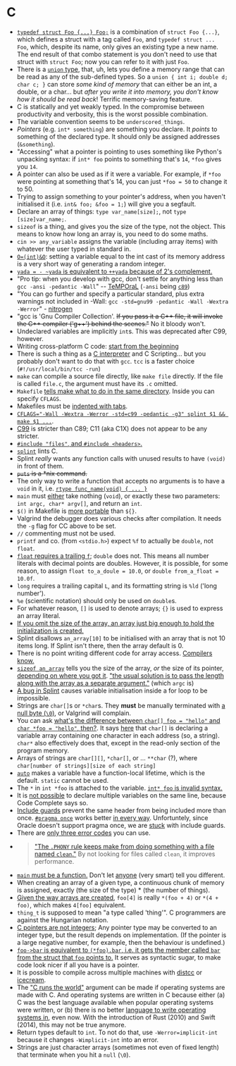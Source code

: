 # C

- [`typedef struct Foo {...} Foo;`](https://stackoverflow.com/questions/1675351/typedef-struct-vs-struct-definitions) is a combination of `struct Foo {...}`, which defines a struct with a tag called `Foo`, and `typedef struct ... Foo`, which, despite its name, only gives an existing type a new name. The end result of that combo statement is you don't need to use that struct with `struct Foo`; now you can refer to it with just `Foo`.
- There is a [`union` type](https://cs.smu.ca/~porter/csc/common_341_342/notes/union.html), that, uh, lets you define a memory range that can be read as any of the sub-defined types. So a `union { int i; double d; char c; }` can store *some kind of memory* that can either be an int, a double, or a char... but *after you write it into memory, you don't know how it should be read back*! Terrific memory-saving feature.
- C is statically and yet weakly typed. In the compromise between productivity and verbosity, this is the worst possible combination.
- The variable convention seems to be `underscored_things`.
- _Pointers_ (e.g. `int* something`) are something you declare. It _points_ to something of the declared type. It should only be assigned addresses (`&something`).
- "Accessing" what a pointer is pointing to uses something like Python's unpacking syntax: if `int* foo` points to something that's `14`, `*foo` gives you `14`.
- A pointer can also be used as if it were a variable. For example, if `*foo` were pointing at something that's 14, you can just `*foo = 50` to change it to 50.
- Trying to assign something to your pointer's address, when you haven't initialised it (i.e. `int& foo; &foo = 1;`) will give you a segfault.
- Declare an array of things: `type var_name[size];`, not `type [size]var_name;`.
- `sizeof` is a thing, and gives you the size of the type, not the object. This means to know how long an array is, you need to do some maths.
- `cin >> any_variable` assigns the variable (including array items) with whatever the user typed in standard in.
- [`O=(int)&O`](https://github.com/duckythescientist/obfuscatedLife/blob/master/remarks.md#int-_2048ointo______): setting a variable equal to the int cast of its memory address is a very short way of generating a random integer.
- [`yada = - ~yada` is equivalent to `++yada` because of 2's complement.](https://github.com/duckythescientist/obfuscatedLife/blob/master/remarks.md#while__-__2048___oo0x41c64e6d123450x7fffffff1024150)
- "Pro tip: when you develop with gcc, don't settle for anything less than `gcc -ansi -pedantic -Wall`" -- [TeMPOraL](https://news.ycombinator.com/item?id=7156405) (`-ansi` being [`c89`](http://stackoverflow.com/questions/10300114/should-i-use-ansi-or-explicit-std-as-compiler-flags))
- "You can go further and specify a particular standard, plus extra warnings not included in -Wall: `gcc -std=gnu99 -pedantic -Wall -Wextra -Werror`" - [nitrogen](https://news.ycombinator.com/item?id=7156405)
- "gcc is 'Gnu Compiler Collection'. ~~If you pass it a C++ file, it will invoke the C++ compiler ('g++') behind the scenes."~~ No it bloody won't.
- Undeclared variables are implicitly `int`s. This was deprecated after C99, however.
- Writing cross-platform C code: [start from the beginning](http://www.ski-epic.com/source_code_essays/ten_rules_for_writing_cross_platform_c_source_code.html)
- There is such a thing as a [C interpreter](http://www.reddit.com/r/programming/comments/2latu2/c4_c_in_4_functions/clt70uk) and C Scripting... but you probably don't want to do that with `gcc`. `tcc` is a faster choice (`#!/usr/local/bin/tcc -run`)
- `make` can compile a source file directly, like `make file` directly. If the file is called `file.c`, the argument must have its `.c` omitted.
- `Makefile` [tells make what to do in the same directory](http://c.learncodethehardway.org/book/ex2.html). Inside you can specify `CFLAGS`.
- Makefiles must be [indented with tabs](http://stackoverflow.com/questions/2131213/can-you-make-valid-makefiles-without-tab-characters).
- [`CFLAGS="-Wall -Wextra -Werror -std=c99 -pedantic -g3" splint $1 && make $1 ...`](http://stackoverflow.com/a/2574456/1558430).
- [C99](https://en.wikipedia.org/wiki/C99) is stricter than C89; C11 (aka C1X) does not appear to be any stricter.
- [`#include "files"`, and `#include <headers>`.](http://stackoverflow.com/a/50266/1558430)
- [`splint`](http://splint.org/) lints C.
- Splint _really_ wants any function calls with unused results to have `(void)` in front of them.
- ~~`puts` is a \*nix command.~~
- The only way to write a function that accepts no arguments is to have a `void` in it, i.e. [`rtype func_name(void) { ... }`](http://stackoverflow.com/a/3156437/1558430)
- `main` must [either](http://stackoverflow.com/questions/3156423/why-dont-we-use-void-in-main#comment3246503_3156423) take nothing (`void`), or exactly these two parameters: `int argc, char* argv[]`, and return an `int`.
- `$()` in Makefile is [more portable](http://stackoverflow.com/questions/2214575/passing-arguments-to-make-run#comment2167270_2214593) than `${}`.
- Valgrind the debugger does various checks after compilation. It needs the `-g` flag for CC above to be set.
- `//` commenting must not be used.
- `printf` and co. (from `<stdio.h>`) expect `%f` to actually be `double`, not `float`.
- [`float` requires a trailing `f`](http://stackoverflow.com/a/5026592/1558430); `double` does not. This means all number literals with decimal points are doubles. However, it is possible, for some reason, to assign `float to_a_doule = 10.0`, or `double from_a_float = 10.0f`.
- `long` requires a trailing capital `L`, and its formatting string is `%ld` ('long number').
- `%e` (scientific notation) should only be used on `double`s.
- For whatever reason, `[]` is used to denote arrays; `{}` is used to express an array literal.
- [If you omit the size of the array, an array just big enough to hold the initialization is created.](http://www.tutorialspoint.com/cprogramming/c_arrays.htm)
- Splint disallows `an_array[10]` to be initialised with an array that is not 10 items long. If Splint isn't there, then the array default is 0.
- There is no point writing different code for array access. [Compilers know.](http://stackoverflow.com/questions/4939834/in-c-accessing-my-array-index-is-faster-or-accessing-by-pointer-is-faster)
- [`sizeof an_array`](http://stackoverflow.com/a/204232/1558430) tells you the size of the array, _or_ the size of its pointer, [depending on where you got it](http://stackoverflow.com/a/10349610/1558430). ["the usual solution is to pass the length along with the array as a separate argument."](http://stackoverflow.com/questions/37538/how-do-i-determine-the-size-of-my-array-in-c#comment28408105_10349610) (which `argc` is)
- [A bug in Splint](http://stackoverflow.com/questions/10257470/splint-parse-error-in-for-loop) causes variable initialisation inside a for loop to be impossible.
- Strings are `char[]`s or `*char`s. They **must** be manually terminated with [a null byte (`\0`)](http://stackoverflow.com/questions/18688971/c-char-array-initialization#comment27531014_18688992), or Valgrind will complain.
- You can ask [what's the difference between `char[] foo = "hello"` and `char *foo = "hello"`, then?](https://stackoverflow.com/a/1704433/1558430). It says [here](https://old.reddit.com/r/ProgrammerHumor/comments/rwd6dk/trying_to_help_my_c_friend_learn_c/hrc9a2t/?context=10000) that `char[]` is declaring a variable array containing one character in each address (so, a string). `char*` also effectively does that, except in the read-only section of the program memory.
- Arrays of strings are `char[][]`, `*char[]`, or ... `**char` (?), where `char[number of strings][size of each string]`
- [`auto`](http://stackoverflow.com/questions/2192547/where-is-the-c-auto-keyword-used) makes a variable have a function-local lifetime, which is the default. `static` cannot be used.
- The `*` in `int *foo` is attached to the variable. [`int* foo` is invalid syntax.](http://stackoverflow.com/a/4203080/1558430)
- It is [not possible](http://stackoverflow.com/a/4203948/1558430) to declare multiple variables on the same line, because Code Complete says so.
- [Include guards](https://en.wikipedia.org/wiki/Include_guard) prevent the same header from being included more than once. [`#pragma once`](https://en.wikipedia.org/wiki/Pragma_once) works better [in every way](http://stackoverflow.com/a/6793411/1558430). Unfortuntely, since Oracle doesn't support pragma once, we are [stuck](http://stackoverflow.com/a/1144110/1558430) with include guards.
- There are [only three error codes](https://en.wikipedia.org/wiki/Errno.h) you can use.
- > ["The `.PHONY` rule keeps make from doing something with a file named `clean`."](http://www.cs.colby.edu/maxwell/courses/tutorials/maketutor/) By not looking for files called `clean`, it improves performance.
- [`main` must be a function.](http://stackoverflow.com/questions/33305574/why-does-const-int-main-195-result-in-a-working-program-but-without-the-const) Don't let [anyone](https://jroweboy.github.io/c/asm/2015/01/26/when-is-main-not-a-function.html) (very smart) tell you different.
- When creating an array of a given type, a continuous chunk of memory is assigned, exactly (the size of the type) \* (the number of things).
- [Given the way arrays are created](http://stackoverflow.com/questions/381542/with-c-arrays-why-is-it-the-case-that-a5-5a), `foo[4]` is really `*(foo + 4)` or `*(4 + foo)`, which makes `4[foo]` equivalent.
- `thing_t` is supposed to mean "a type called 'thing'". C programmers are against the Hungarian notation.
- [C pointers are not integers](http://nullprogram.com/blog/2016/05/30/); Any pointer type may be converted to an integer type, but the result depends on implementation. (If the pointer is a large negative number, for example, then the behaviour is undefined.)
- [`foo->bar` is equivalent to `(*foo).bar`, i.e. it gets the member called `bar` from the struct that `foo` points to.](http://stackoverflow.com/a/2575050/1558430) It serves as syntactic sugar, to make code look nicer if all you have is a pointer.
- It is possible to compile across multiple machines with [distcc](https://github.com/distcc/distcc) or [icecream](https://github.com/icecc/icecream).
- The ["C runs the world"](https://www.toptal.com/c/after-all-these-years-the-world-is-still-powered-by-c-programming) argument can be made if operating systems are made with C. And operating systems are written in C because either (a) C was the best language available when popular operating systems were written, or (b) there is no better [language to write operating systems in](https://en.wikipedia.org/wiki/System_programming_language), even now. With the introduction of Rust (2010) and Swift (2014), this may not be true anymore.
- Return types default to `int`. To not do that, use `-Werror=implicit-int` because it changes `-Wimplicit-int` into an error.
- Strings are just character arrays (sometimes not even of fixed length) that terminate when you hit a `null` (`\0`).
